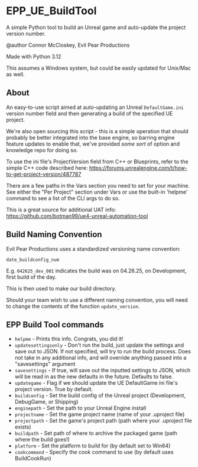 # EPP_UE_BuildTool
A simple Python tool to build an Unreal game and auto-update the project version number.

@author Connor McCloskey, Evil Pear Productions

Made with Python 3.12

This assumes a Windows system, but could be easily updated for Unix/Mac as well.


## About
An easy-to-use script aimed at auto-updating an Unreal `DefaultGame.ini` version number field and then generating a build of the specified UE project.

We're also open sourcing this script - this is a simple operation that should probably be better integrated into the base engine, so barring engine feature updates to enable that, we've provided *some sort* of option and knowledge repo for doing so.

To use the ini file's ProjectVersion field from C++ or Blueprints, refer to the simple C++ code described here: https://forums.unrealengine.com/t/how-to-get-project-version/487787

There are a few paths in the Vars section you need to set for your machine. See either the "Per Project" section under Vars or use the built-in 'helpme' command to see a list of the CLI args to do so.

This is a great source for additional UAT info: https://github.com/botman99/ue4-unreal-automation-tool


## Build Naming Convention
Evil Pear Productions uses a standardized versioning name convention:

`date_buildconfig_num`

E.g. `042625_dev_001` indicates the build was on 04.26.25, on Development, first build of the day.

This is then used to make our build directory.

Should your team wish to use a different naming convention, you will need to change the contents of the function `update_version`.


## EPP Build Tool commands
* `helpme` - Prints this info. Congrats, you did it!
* `updatesettingsonly` - Don't run the build, just update the settings and save out to JSON. If not specified, will try to run the build process. Does not take in any additional info, and will override anything passed into a "savesettings" argument
* `savesettings` - If true, will save out the inputted settings to JSON, which will be read in as the new defaults in the future. Defaults to false.
* `updategame` - Flag if we should update the UE DefaultGame ini file's project version. True by default.
* `buildconfig` - Set the build config of the Unreal project (Development, DebugGame, or Shipping)
* `enginepath` - Set the path to your Unreal Engine install
* `projectname` - Set the game project name (name of your .uproject file)
* `projectpath` - Set the game's project path (path where your .uproject file exists)
* `buildpath` - Set path of where to archive the packaged game (path where the build goes!)
* `platform` - Set the platform to build for (by default set to Win64)
* `cookcommand` - Specify the cook command to use (by default uses BuildCookRun)
